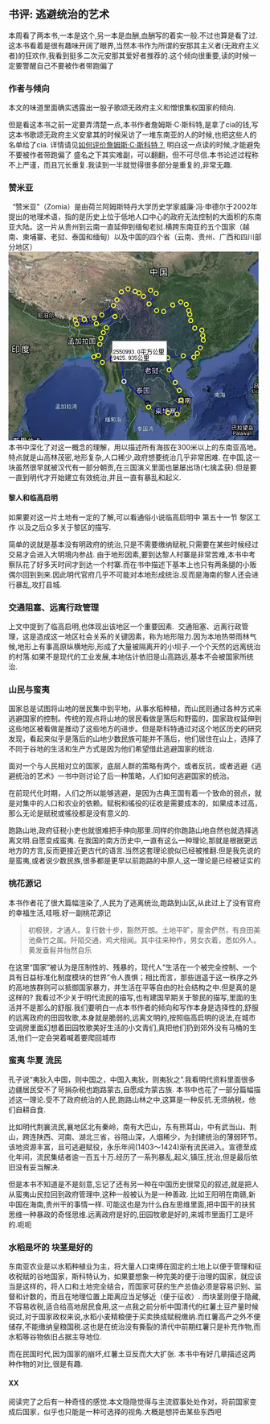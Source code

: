 ## 书评: 逃避统治的艺术

本周看了两本书,一本是这个,另一本是血酬,血酬写的着实一般.不过也算是看了过.这本书看着是很有趣味开阔了眼界,当然本书作为所谓的安那其主义者(无政府主义者)的狂欢作,我看到挺多二次元安那其爱好者推荐的.这个倾向很重要,读的时候一定要警醒自己不要被作者带跑偏了


### 作者与倾向
本文的味道里面确实透露出一股子歌颂无政府主义和憎恨集权国家的倾向.

但是看这本书之前一定要弄清楚一点,本书作者詹姆斯·C·斯科特,是拿了cia的钱,写这本书歌颂无政府主义安拿其的时候采访了一堆东南亚的人的时候,也把这些人的名单给了cia.
详情请见[如何评价詹姆斯·C·斯科特？](https://www.zhihu.com/question/516517813)
明白这一点读的时候,才能避免不要被作者带跑偏了
盛名之下其实难副，可以翻翻，但不可尽信.本书论述过程称不上严谨，而且冗长重复.我读到一半就觉得很多部分是重复的,非常无趣.



### 赞米亚
  “赞米亚”（Zomia）是由荷兰阿姆斯特丹大学历史学家威廉·冯·申德尔于2002年提出的地理术语，指的是历史上位于低地人口中心的政府无法控制的大面积的东南亚大陆。这一片从贵州到云南一直延伸到缅甸老挝.横跨东南亚的五个国家（越南、柬埔寨、老挝、泰国和缅甸）以及中国的四个省（云南、贵州、广西和四川部分地区）
![1](art/1.webp)
本书中深化了对这一概念的理解，用以描述所有海拔在300米以上的东南亚高地。特点就是山高林茂密,地形复杂,人口稀少,政府想要统治几乎非常困难.
在中国,这一块虽然很早就被汉代有一部分朝贡,在三国演义里面也屡屡出场(七擒孟获).但是要一直到明代才开始建立有效统治,并且一直有暴乱和起义.

#### 黎人和临高启明
如果要对这一片土地有一定的了解,可以看通俗小说临高启明中 第五十一节 黎区工作 以及之后众多关于黎区的描写.

简单的说就是基本没有明政府的统治,只是不需要缴纳赋税,只需要在某些时候经过交易才会进入大明境内参战.
由于地形因素,要到达黎人村寨是非常苦难,本书中考察队花了好多天时间才到达一个村寨.而在书中描述下基本上也只有两条腿的小贩偶尔回到到来.因此明代官府几乎不可能对本地形成统治.反而是海南的黎人还会进行暴乱,攻打县城.

### 交通阻塞、远离行政管理
上文中提到了临高启明,也体现出该地区一个重要因素.
 交通阻塞、远离行政管理，这是造成这一地区社会关系的关键因素，称为地形阻力.因为本地热带雨林气候,地形上有事高原纵横地形,形成了大量被隔离开的小坝子.一个个天然的远离统治的村落.如果不是现代的工业发展,本地估计依旧是山高路远,基本不会被国家所统治.

### 山民与蛮夷
国家总是试图将山地的居民集中到平地，从事水稻种植，而山民则通过各种方式来逃避国家的控制。传统的观点将山地的居民看做是落后和野蛮的，国家政权延伸到这些地区被看做是推动了这些地方的进步。但是斯科特通过对这个地区历史的研究发现，看起来似乎是落后的山地少数民族可能并不落后，他们居住在山上，选择了不同于谷地的生活和生产方式是因为他们希望借此逃避国家的统治.

面对一个与人民相对立的国家，底层人群的策略有两个，或者反抗，或者逃避《逃避统治的艺术》一书中则讨论了后一种策略，人们如何逃避国家的统治。

在前现代化时期，人们之所以能够逃避，是因为古典王国有着一个致命的弱点，就是对集中的人口和农业的依赖。赋税和徭役的征收是需要成本的，如果成本过高，那么无论是赋税或徭役都是没有意义的.

跑路山地,政府征税小吏也就很难把手伸向那里.同样的你跑路山地自然也就选择逃离文明.自愿变成蛮夷.
在我国的南方历史中,一直有这么一种理论,那就是根据更远地方的方言,反而更接近更古代的语言.当然这套理论貌似已经被推翻.但是我先说的是蛮夷,或者说少数民族,很多都是更早以前跑路的中原人,这一理论是已经被证实的

### 桃花源记
本书作者花了很大篇幅渲染了,人民为了逃离统治,跑路到山区,从此过上了没有官府的幸福生活,哇哦.好一副桃花源记

>初极狭，才通人。复行数十步，豁然开朗。土地平旷，屋舍俨然，有良田美池桑竹之属。阡陌交通，鸡犬相闻。其中往来种作，男女衣着，悉如外人。黄发垂髫并怡然自乐

在这里“国家”被认为是压制性的、残暴的，现代人“生活在一个被完全控制、一个具有日益标准化制度模块的世界”令人畏惧；相比而言，那些逍遥于这一秩序之外的高地族群则可以抵御国家暴力，并生活在平等自由的社会结构之中.但是真的是这样的?
我看过不少关于明代流民的描写,也有建国早期关于黎民的描写,里面的生活并不是那么的舒服.我们要明白一点本书作者的倾向和写作本身是选择性的,舒服的远离政府的田园牧歌,本身就是脆弱的,远离文明的,按照临高启明的说法,在城市空调房里面幻想着田园牧歌美好生活的小文青们,真把他们扔到郊外没有马桶的生活,他们一定会哭着喊着要爬回城市

### 蛮夷 华夏 流民

孔子说“夷狄入中国，则中国之，中国入夷狄，则夷狄之”.我看明代资料里面很多边疆居民受不了苛捐杂税也跑路蒙古,自愿成为蒙古族.
本书中也花了一部分篇幅描述这一理论.受不了政府统治的人民,跑路山林之中,这算是一种反抗.无须纳税，他们自耕自食.

比如明代荆襄流民,襄地区北有秦岭，南有大巴山，东有熊耳山，中有武当山、荆山，跨连陕西、河南、湖北三省，谷阻山深，人烟稀少，为封建统治的薄弱环节。该地资源丰富，且可逃避赋役，永乐年间(1403～1424)渐有流民进入。宣德至成化年间，流民集结者逾一百五十万.经历了一系列暴乱,起义,镇压,抚治,但是最后依旧没有妥当解决.

但是本书不知道是不是刻意,忘记了还有另一种在中国历史很常见的叙述,就是把人从蛮夷山民拉回到政府管理中,这种一般被认为是一种善政.
比如王阳明在南赣,新中国在海南,贵州干的事情一样.
可能这也是为什么白左思维里面,把中国干的扶贫思维一种暴政的奇怪思维.远离政府是好的,田园牧歌是好的,来城市里面打工是坏的.呃呃

### 水稻是坏的 块茎是好的
东南亚农业是以水稻种植业为主，将大量人口束缚在固定的土地上以便于管理和征收税赋的谷地国家，斯科特认为，如果要想象一种完美的便于治理的国家，就应该当是这样的，将人口和土地完全结合，而国家可获的生产总值必须是容易识别、监督和计数的，而且在地理位置上距离应当足够近（便于征收）.
而块茎则便于隐藏,不容易收税,适合给高地居民食用,这一点我之前分析中国清代的红薯土豆产量时候说过,对于国家政权来说,水稻小麦精粮便于买卖换成赋税缴纳.而红薯高产之外不便储存,不能缴纳皇粮国税.这也是在统治没有撕裂的清代中前期红薯只是补充作物,而水稻等谷物依旧占据主导地位.

而在民国时代,因为国家的崩坏,红薯土豆反而大大扩张.
本书中有好几章描述这两种作物的对比,很是有趣.

#### XX
阅读完了之后有一种奇怪的感觉.本文隐隐觉得与主流叙事处处作对，将前国家变成后国家，似乎也只能是一种可选择的视角.大概是想抨击某些东西吧





